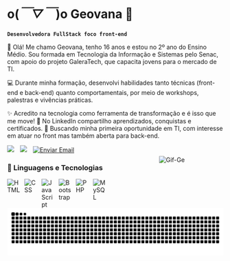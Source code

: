 # o(*￣▽￣*)o Geovana 🦇
**`Desenvolvedora FullStack foco front-end`**

👋 Olá! Me chamo Geovana, tenho 16 anos e estou no 2º ano do Ensino Médio.
Sou formada em Tecnologia da Informação e Sistemas pelo Senac, com apoio do projeto GaleraTech, que capacita jovens para o mercado de TI.

💻 Durante minha formação, desenvolvi habilidades tanto técnicas (front-end e back-end) quanto comportamentais, por meio de workshops, palestras e vivências práticas.

✨ Acredito na tecnologia como ferramenta de transformação e é isso que me move!
📌 No LinkedIn compartilho aprendizados, conquistas e certificados.
🚀 Buscando minha primeira oportunidade em TI, com interesse em atuar no front mas também aberta para back-end.


<div>
<a href="https://www.linkedin.com/in/geovana-carrasco-4b9032358/" target="_blank" alt="Acompanhe meu perfil" title="Acompanhe meu perfil" ><img  style="padding-right: 10px;" src="https://img.shields.io/badge/LinkedIn-0077B5?style=for-the-badge&logo=linkedin&logoColor=white"></a>
<a href="https://www.instagram.com/gerockby/?utm_source=qr&igsh=OWJyZXdwMzM0ejFh#" target="_blank" alt="Siga-me" title="Siga-me " ><img style="padding-right:10px;" src="https://img.shields.io/badge/Instagram-E4405F?style=for-the-badge&logo=instagram&logoColor=white"></a>
<a href="mailto:geovanacarrasco001@gmail.com?subject=Olá&body=Escreva%20sua%20mensagem%20aqui" title="Enviar Email">
  <img src="https://img.shields.io/badge/Gmail-D14836?style=for-the-badge&logo=gmail&logoColor=white" alt="Enviar Email">
</a>
<img align="right" alt="Gif-Ge" width="130px;" style="padding: 20px; margin-top: 5px;" src="https://s2.ezgif.com/tmp/ezgif-2360678ca2e105.webp">
</div>



### 🤖 Linguagens e Tecnologias

<img 
    align="left" 
    alt="HTML"
    title="HTML" 
    width="30px" 
    style="padding-right: 10px;" 
    src="https://cdn.jsdelivr.net/gh/devicons/devicon@latest/icons/html5/html5-original.svg" 
/>
<img 
    align="left" 
    alt="CSS" 
    title="CSS"
    width="30px" 
    style="padding-right: 10px;" 
    src="https://cdn.jsdelivr.net/gh/devicons/devicon@latest/icons/css3/css3-original.svg" 
/>
<img 
    align="left" 
    alt="JavaScript" 
    title="JavaScript"
    width="30px" 
    style="padding-right: 10px;" 
    src="https://cdn.jsdelivr.net/gh/devicons/devicon@latest/icons/javascript/javascript-original.svg" 
/>

<img 
    align="left" 
    alt="Bootstrap"
    title="Bootstrap" 
    width="30px" 
    style="padding-right: 10px;" 
    src="https://cdn.jsdelivr.net/gh/devicons/devicon@latest/icons/bootstrap/bootstrap-original.svg" 
/>
<img 
    align="left" 
    alt="PHP" 
    title="PHP"
    width="30px" 
    style="padding-right: 10px;" 
    src="https://cdn.jsdelivr.net/gh/devicons/devicon@latest/icons/php/php-original.svg"
/>
<img 
    align="left" 
    alt="MySQL" 
    title="MySQL"
    width="30px" 
    style="padding-right: 10px;" 
    src="https://cdn.jsdelivr.net/gh/devicons/devicon@latest/icons/mysql/mysql-original.svg"
/>
<br/>
<br/>
<picture align="center">
  <source media="(prefers-color-scheme: dark)" srcset="https://raw.githubusercontent.com/Geovanatech/Geovanatech/output/github-contribution-grid-snake-dark.svg">
  <source media="(prefers-color-scheme: light)" srcset="https://raw.githubusercontent.com/Geovanatech/Geovanatech/output/github-contribution-grid-snake-dark.svg">
  <img align="center" alt="github contribution grid snake animation" src="https://raw.githubusercontent.com/Geovanatech/Geovanatech/output/github-contribution-grid-snake.svg">
</picture>
</p>
